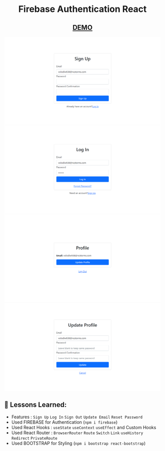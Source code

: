 <h1 align='center'>Firebase Authentication React</h1>
<h2 align='center'><a href="" >DEMO</a></h2>

![ss](./ss1.png)
![ss](./ss2.png)
![ss](./ss3.png)
![ss](./ss4.png)

## 🎯 Lessons Learned:

- Features : `Sign Up` `Log In` `Sign Out` `Update Email` `Reset Password`
- Used FIREBASE for Authentication (`npm i firebase`)
- Used React Hooks : `useState` `useContext` `useEffect` and Custom Hooks
- Used React Router : `BrowserRouter` `Route` `Switch` `Link` `useHistory` `Redirect` `PrivateRoute`
- Used BOOTSTRAP for Styling (`npm i bootstrap react-bootstrap`)

